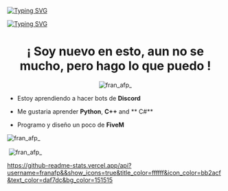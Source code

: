 [![Typing SVG](https://readme-typing-svg.herokuapp.com?font=Road+Rage&size=40&duration=4000&color=00F7EFF1&center=true&vCenter=true&width=376&lines=Hola%2C+soy+Fran+y+este+es+mi+GitHub)](https://git.io/typing-svg)



[![Typing SVG](https://readme-typing-svg.herokuapp.com?font=Road+Rage&size=40&duration=4000&color=00F7EFF1&center=true&vCenter=true&width=376&lines=Hello%2C+I'm+Fran%2C+and+this+is+my+GitHub)](https://git.io/typing-svg)

<h1 align="center">¡ Soy nuevo en esto, aun no se mucho, pero hago lo que puedo !</h1>
<p align="center"> <img src="https://komarev.com/ghpvc/?username=franafp" alt="fran_afp_" /> </p>

-  Estoy aprendiendo a hacer bots de **Discord** 

-  Me gustaria aprender **Python**, **C++** and ** C#** 

-  Programo y diseño un poco de **FiveM**

<p align="center">
</p>

<p><img align="center" src="https://github-readme-stats.vercel.app/api/top-langs?username=franafp&show_icons=true&locale=en&layout=compact" alt="fran_afp_" /></p>

<p>&nbsp;<img align="center" src="https://github-readme-stats.vercel.app/api?username=franafp&show_icons=true&locale=en" alt="fran_afp_" /></p>

https://github-readme-stats.vercel.app/api?username=franafp&&show_icons=true&title_color=ffffff&icon_color=bb2acf&text_color=daf7dc&bg_color=151515
